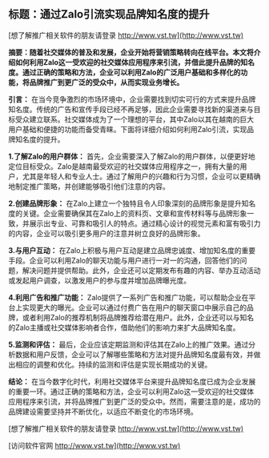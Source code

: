 ## **标题：通过Zalo引流实现品牌知名度的提升**

[想了解推广相关软件的朋友请登录 http://www.vst.tw](http://www.vst.tw)

**摘要：随着社交媒体的普及和发展，企业开始将营销策略转向在线平台。本文将介绍如何利用Zalo这一受欢迎的社交媒体应用程序来引流，并借此提升品牌的知名度。通过正确的策略和方法，企业可以利用Zalo的广泛用户基础和多样化的功能，将品牌推广到更广泛的受众中，从而实现业务增长。**

**引言：**
在当今竞争激烈的市场环境中，企业需要找到切实可行的方式来提升品牌知名度。传统的广告和宣传手段已经不再足够，因此企业需要寻找新的渠道来与目标受众建立联系。社交媒体成为了一个理想的平台，其中Zalo以其在越南的巨大用户基础和便捷的功能而备受青睐。下面将详细介绍如何利用Zalo引流，实现品牌知名度的提升。

**1.了解Zalo的用户群体：**
首先，企业需要深入了解Zalo的用户群体，以便更好地定位目标受众。Zalo是越南最受欢迎的社交媒体应用程序之一，拥有大量的用户，尤其是年轻人和专业人士。通过了解用户的兴趣和行为习惯，企业可以更精确地制定推广策略，并创建能够吸引他们注意的内容。

**2.创建品牌形象：**
在Zalo上建立一个独特且令人印象深刻的品牌形象是提升知名度的关键。企业需要确保其在Zalo上的资料页、文章和宣传材料等与品牌形象一致，并展示出专业、可靠和吸引人的特点。通过精心设计的视觉元素和富有吸引力的内容，企业可以吸引更多用户的注意并树立良好的品牌形象。

**3.与用户互动：**
在Zalo上积极与用户互动是建立品牌忠诚度、增加知名度的重要手段。企业可以利用Zalo的聊天功能与用户进行一对一的沟通，回答他们的问题，解决问题并提供帮助。此外，企业还可以定期发布有趣的内容、举办互动活动或发起用户调查，以激发用户的参与度并增加品牌曝光度。

**4.利用广告和推广功能：**
Zalo提供了一系列广告和推广功能，可以帮助企业在平台上实现更大的曝光。企业可以通过付费广告在用户的聊天窗口中展示自己的品牌，或者利用Zalo的推荐机制将品牌推荐给潜在用户。此外，企业还可以与知名的Zalo主播或社交媒体影响者合作，借助他们的影响力来扩大品牌知名度。

**5.监测和评估：**
最后，企业应该定期监测和评估其在Zalo上的推广效果。通过分析数据和用户反馈，企业可以了解哪些策略和方法对提升品牌知名度最有效，并做出相应的调整和优化。持续的监测和评估是实现长期成功的关键。

**结论：**
在当今数字化时代，利用社交媒体平台来提升品牌知名度已成为企业发展的重要一环。通过正确的策略和方法，企业可以利用Zalo这一受欢迎的社交媒体应用程序来引流，并将品牌推广到更广泛的受众中。然而，需要注意的是，成功的品牌建设需要坚持并不断优化，以适应不断变化的市场环境。

[想了解推广相关软件的朋友请登录 http://www.vst.tw](http://www.vst.tw)


[访问软件官网 http://www.vst.tw](http://www.vst.tw)
